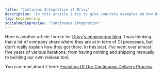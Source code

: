 ```yaml
---
title: "Continous Integration at Drivy"
description: "In this article I try to give concrete examples on how Drivy went from nothing to shipping to production multiples times a day while maintaining a low level of defects. "
tag: Engineering
socialmediapreview: "Continuous Integration"
---
```


Here is another article I wrote for [Drivy's engineering blog][1]. I was thinking that a lot of company share where they are at in term of CI processes, but don't really explain how they got there. In this post, I've went over almost five years of various iterations, from having nothing and shipping manually to building our own release tool.

You can read about it here: [Evolution Of Our Continuous Delivery Process][2]

[1]:	https://drivy.engineering
[2]:	https://drivy.engineering/continuous-integration/
